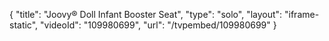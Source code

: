 {
    "title": "Joovy&reg; Doll Infant Booster Seat",
    "type": "solo",
    "layout": "iframe-static",
    "videoId": "109980699",
    "url": "\/tvpembed\/109980699"
}